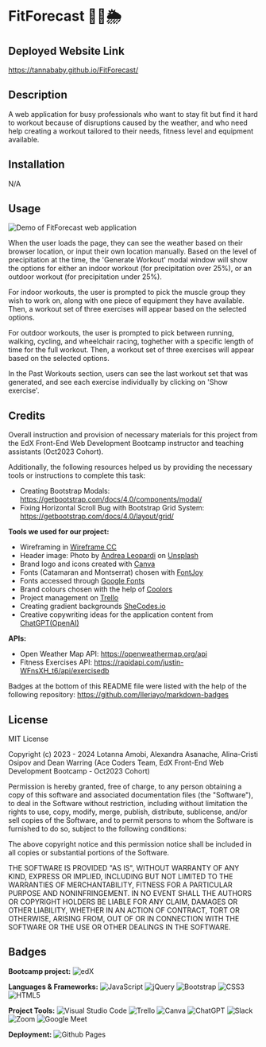 # FitForecast 💪🏽🌦️

## Deployed Website Link

https://tannababy.github.io/FitForecast/

## Description

A web application for busy professionals who want to stay fit but find it hard to workout because of disruptions caused by the weather, and who need help creating a workout tailored to their needs, fitness level and equipment available.

## Installation

N/A

## Usage

![Demo of FitForecast web application](./assets/images/demoGif.gif)

When the user loads the page, they can see the weather based on their browser location, or input their own location manually. Based on the level of precipitation at the time, the 'Generate Workout' modal window will show the options for either an indoor workout (for precipitation over 25%), or an outdoor workout (for precipitation under 25%).

For indoor workouts, the user is prompted to pick the muscle group they wish to work on, along with one piece of equipment they have available. Then, a workout set of three exercises will appear based on the selected options.

For outdoor workouts, the user is prompted to pick between running, walking, cycling, and wheelchair racing, toghether with a specific length of time for the full workout. Then, a workout set of three exercises will appear based on the selected options.

In the Past Workouts section, users can see the last workout set that was generated, and see each exercise individually by clicking on 'Show exercise'.

## Credits

Overall instruction and provision of necessary materials for this project from the EdX Front-End Web Development Bootcamp instructor and teaching assistants (Oct2023 Cohort).

Additionally, the following resources helped us by providing the necessary tools or instructions to complete this task:

- Creating Bootstrap Modals: https://getbootstrap.com/docs/4.0/components/modal/
- Fixing Horizontal Scroll Bug with Bootstrap Grid System: https://getbootstrap.com/docs/4.0/layout/grid/

**Tools we used for our project:**

- Wireframing in <a href="https://wireframe.cc/">Wireframe CC</a>
- Header image: Photo by <a href="https://unsplash.com/@whatyouhide?utm_content=creditCopyText&utm_medium=referral&utm_source=unsplash">Andrea Leopardi</a> on <a href="https://unsplash.com/photos/person-running-on-road-at-daytime-QVD3Xht9txA?utm_content=creditCopyText&utm_medium=referral&utm_source=unsplash">Unsplash</a>
- Brand logo and icons created with <a href= "https://www.canva.com/logos/?utm_source=google_sem&utm_medium=cpc&utm_campaign=uk_en_all_payback_rev_conversion_logo_em&utm_adgroup=uk_en_all_payback_rev_conversion_Free_Logo-Maker_em&utm_keyword=free+logo+maker&gclid=CjwKCAiAvoqsBhB9EiwA9XTWGb0GULxfS648ulMqzkobHngmB8Gv7Bs8L3PBxV8zVZhBjZ8wjl7-ixoCMt0QAvD_BwE&gclsrc=aw.ds">Canva</a>
- Fonts (Catamaran and Montserrat) chosen with <a href="https://fontjoy.com/">FontJoy</a>
- Fonts accessed through <a href="https://fonts.google.com/">Google Fonts</a>
- Brand colours chosen with the help of <a href="https://coolors.co/181f3a-f0e2a3-8acdea">Coolors</a>
- Project management on <a href="https://trello.com/">Trello</a>
- Creating gradient backgrounds <a href="https://gradients.shecodes.io/gradients"> SheCodes.io </a>
- Creative copywriting ideas for the application content from <a href="https://chat.openai.com/">ChatGPT(OpenAI) </a>

**APIs:**

- Open Weather Map API: https://openweathermap.org/api
- Fitness Exercises API: https://rapidapi.com/justin-WFnsXH_t6/api/exercisedb

Badges at the bottom of this README file were listed with the help of the following repository: https://github.com/Ileriayo/markdown-badges

## License

MIT License

Copyright (c) 2023 - 2024 Lotanna Amobi, Alexandra Asanache, Alina-Cristi Osipov and Dean Warring (Ace Coders Team, EdX Front-End Web Development Bootcamp - Oct2023 Cohort)

Permission is hereby granted, free of charge, to any person obtaining a copy of this software and associated documentation files (the "Software"), to deal in the Software without restriction, including without limitation the rights to use, copy, modify, merge, publish, distribute, sublicense, and/or sell copies of the Software, and to permit persons to whom the Software is furnished to do so, subject to the following conditions:

The above copyright notice and this permission notice shall be included in all copies or substantial portions of the Software.

THE SOFTWARE IS PROVIDED "AS IS", WITHOUT WARRANTY OF ANY KIND, EXPRESS OR IMPLIED, INCLUDING BUT NOT LIMITED TO THE WARRANTIES OF MERCHANTABILITY, FITNESS FOR A PARTICULAR PURPOSE AND NONINFRINGEMENT. IN NO EVENT SHALL THE AUTHORS OR COPYRIGHT HOLDERS BE LIABLE FOR ANY CLAIM, DAMAGES OR OTHER LIABILITY, WHETHER IN AN ACTION OF CONTRACT, TORT OR OTHERWISE, ARISING FROM, OUT OF OR IN CONNECTION WITH THE SOFTWARE OR THE USE OR OTHER DEALINGS IN THE SOFTWARE.

## Badges

**Bootcamp project:**
![edX](https://img.shields.io/badge/edX-%2302262B.svg?style=for-the-badge&logo=edX&logoColor=white)

**Languages & Frameworks:**
![JavaScript](https://img.shields.io/badge/javascript-%23323330.svg?style=for-the-badge&logo=javascript&logoColor=%23F7DF1E) ![jQuery](https://img.shields.io/badge/jquery-%230769AD.svg?style=for-the-badge&logo=jquery&logoColor=white) ![Bootstrap](https://img.shields.io/badge/bootstrap-%238511FA.svg?style=for-the-badge&logo=bootstrap&logoColor=white) ![CSS3](https://img.shields.io/badge/css3-%231572B6.svg?style=for-the-badge&logo=css3&logoColor=white) ![HTML5](https://img.shields.io/badge/html5-%23E34F26.svg?style=for-the-badge&logo=html5&logoColor=white)

**Project Tools:**
![Visual Studio Code](https://img.shields.io/badge/Visual%20Studio%20Code-0078d7.svg?style=for-the-badge&logo=visual-studio-code&logoColor=white)
![Trello](https://img.shields.io/badge/Trello-%23026AA7.svg?style=for-the-badge&logo=Trello&logoColor=white) ![Canva](https://img.shields.io/badge/Canva-%2300C4CC.svg?style=for-the-badge&logo=Canva&logoColor=white) ![ChatGPT](https://img.shields.io/badge/chatGPT-74aa9c?style=for-the-badge&logo=openai&logoColor=white) ![Slack](https://img.shields.io/badge/Slack-4A154B?style=for-the-badge&logo=slack&logoColor=white) ![Zoom](https://img.shields.io/badge/Zoom-2D8CFF?style=for-the-badge&logo=zoom&logoColor=white) ![Google Meet](https://img.shields.io/badge/Google%20Meet-00897B?style=for-the-badge&logo=google-meet&logoColor=white)

**Deployment:**
![Github Pages](https://img.shields.io/badge/github%20pages-121013?style=for-the-badge&logo=github&logoColor=white)
